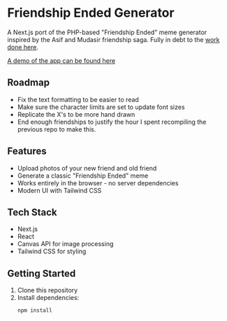 # Friendship Ended Generator

A Next.js port of the PHP-based "Friendship Ended" meme generator inspired by the Asif and Mudasir friendship saga.
Fully in debt to the [work done here](https://github.com/lmaucoin/friendship-ended).

[A demo of the app can be found here](https://friendship-ended.netlify.app/)

## Roadmap

- Fix the text formatting to be easier to read
- Make sure the character limits are set to update font sizes
- Replicate the X's to be more hand drawn
- End enough friendships to justify the hour I spent recompiling the previous repo to make this.

## Features

- Upload photos of your new friend and old friend
- Generate a classic "Friendship Ended" meme
- Works entirely in the browser - no server dependencies
- Modern UI with Tailwind CSS

## Tech Stack

- Next.js
- React
- Canvas API for image processing
- Tailwind CSS for styling

## Getting Started

1. Clone this repository
2. Install dependencies:
   ```bash
   npm install

